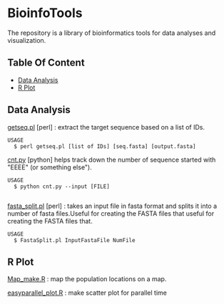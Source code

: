 # BioinfoTools
The repository is a library of bioinformatics tools for data analyses and visualization.

## Table Of Content

  - [Data Analysis](#data-analysis)
  - [R Plot](#r-plot)

## Data Analysis


[getseq.pl](getseq.pl) [perl] : extract the target sequence based on a list of IDs. 
```
USAGE
  $ perl getseq.pl [list of IDs] [seq.fasta] [output.fasta]
```


[cnt.py](cnt.py) [python] helps track down the number of sequence started with "EEEE" (or something else"). 
```
USAGE
  $ python cnt.py --input [FILE]
  
```

[fasta_split.pl](fasta_split.pl) [perl] : takes an input file in fasta format and splits it into a number of fasta files.Useful for creating the FASTA files that useful for creating the FASTA files that.
```
USAGE
  $ FastaSplit.pl InputFastaFile NumFile
```


## R Plot 

[Map_make.R](Map_make.R) : map the population locations on a map.

[easyparallel_plot.R](easyparallel_plot.R) : make scatter plot for parallel time

